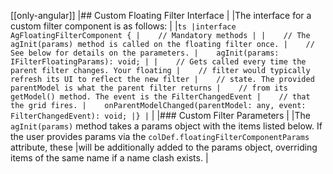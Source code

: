 [[only-angular]]
|## Custom Floating Filter Interface
|
|The interface for a custom filter component is as follows:
|
|```ts
|interface AgFloatingFilterComponent {
|    // Mandatory methods
|
|    // The agInit(params) method is called on the floating filter once.
|    // See below for details on the parameters.
|    agInit(params: IFilterFloatingParams): void;
|
|    // Gets called every time the parent filter changes. Your floating
|    // filter would typically refresh its UI to reflect the new filter
|    // state. The provided parentModel is what the parent filter returns
|    // from its getModel() method. The event is the FilterChangedEvent
|    // that the grid fires.
|    onParentModelChanged(parentModel: any, event: FilterChangedEvent): void;
|}
|```
|
|### Custom Filter Parameters
|
|The `agInit(params)` method takes a params object with the items listed below. If the user provides params via the `colDef.floatingFilterComponentParams` attribute, these
|will be additionally added to the params object, overriding items of the same name if a name clash exists.
|
